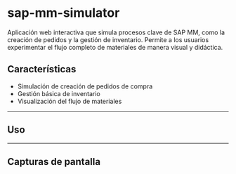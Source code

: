 # sap-mm-simulator
Aplicación web interactiva que simula procesos clave de SAP MM, como la creación de pedidos y la gestión de inventario. Permite a los usuarios experimentar el flujo completo de materiales de manera visual y didáctica.

## Características
- Simulación de creación de pedidos de compra
- Gestión básica de inventario
- Visualización del flujo de materiales

---

## Uso

---

## Capturas de pantalla
